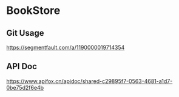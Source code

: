 # BookStore


## Git Usage
https://segmentfault.com/a/1190000019714354  

## API Doc
https://www.apifox.cn/apidoc/shared-c29895f7-0563-4681-a1d7-0be75d2f6e4b  
